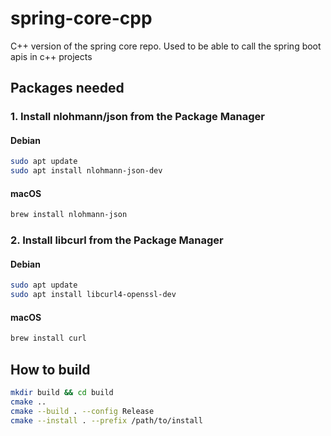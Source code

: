 # spring-core-cpp
C++ version of the spring core repo. Used to be able to call the spring boot apis in c++ projects

## Packages needed

### 1. Install nlohmann/json from the Package Manager

#### Debian
```bash
sudo apt update
sudo apt install nlohmann-json-dev
```

#### macOS
```bash
brew install nlohmann-json
```

### 2. Install libcurl from the Package Manager

#### Debian
```bash
sudo apt update
sudo apt install libcurl4-openssl-dev
```

#### macOS
```bash
brew install curl
```

## How to build

```bash
mkdir build && cd build
cmake ..
cmake --build . --config Release
cmake --install . --prefix /path/to/install
```